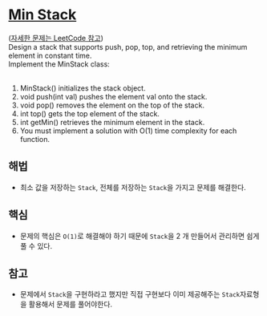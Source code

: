 # [Min Stack](https://github.com/malvr00/Java-algorithm/blob/master/leetcode/step4/src/Main.java)

([자세한 문제는 LeetCode 참고](https://leetcode.com/problems/min-stack/description/)) <br/>
Design a stack that supports push, pop, top, and retrieving the minimum element in constant time.<br/>
Implement the MinStack class:<br/>
<br/>
1. MinStack() initializes the stack object.<br/>
2. void push(int val) pushes the element val onto the stack.<br/> 
3. void pop() removes the element on the top of the stack.<br/>
4. int top() gets the top element of the stack.<br/>
5. int getMin() retrieves the minimum element in the stack.<br/>
6. You must implement a solution with O(1) time complexity for each function.

## 해법
* 최소 값을 저장하는 `Stack`, 전체를 저장하는 `Stack`을 가지고 문제를 해결한다.

## 핵심
* 문제의 핵심은 `O(1)`로 해결해야 하기 때문에 `Stack`을 2 개 만들어서 관리하면 쉽게 풀 수 있다.

## 참고
* 문제에서 `Stack`을 구현하라고 했지만 직접 구현보다 이미 제공해주는 `Stack`자료형을 활용해서 문제를 풀어야한다.